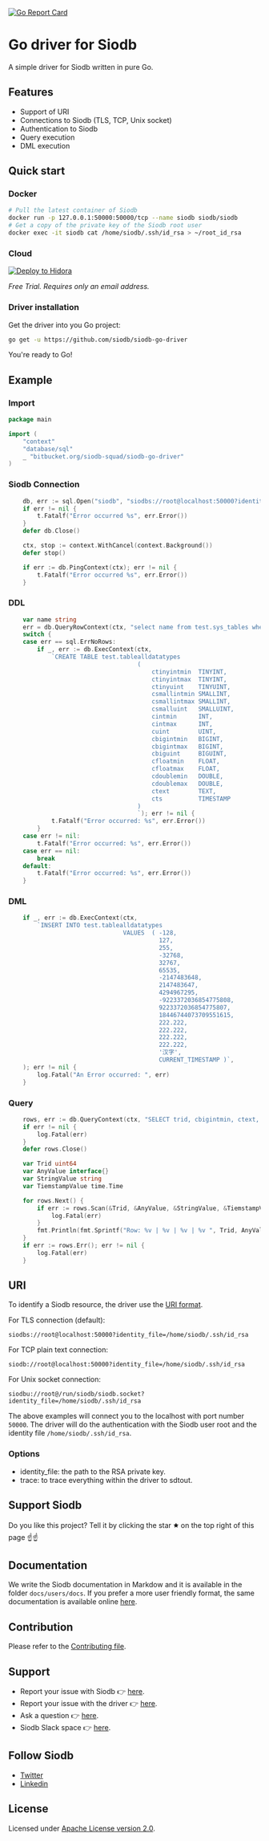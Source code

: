 [![Go Report Card](https://goreportcard.com/badge/github.com/siodb/siodb-go-driver)](https://goreportcard.com/report/github.com/siodb/siodb-go-driver)

# Go driver for Siodb

A simple driver for Siodb written in pure Go.

## Features

- Support of URI
- Connections to Siodb (TLS, TCP, Unix socket)
- Authentication to Siodb
- Query execution
- DML execution

## Quick start

### Docker

```bash
# Pull the latest container of Siodb
docker run -p 127.0.0.1:50000:50000/tcp --name siodb siodb/siodb
# Get a copy of the private key of the Siodb root user
docker exec -it siodb cat /home/siodb/.ssh/id_rsa > ~/root_id_rsa
```

### Cloud

[![Deploy to Hidora](https://raw.githubusercontent.com/siodb/siodb-jelastic/master/images/deploy-to-hidora.png)](https://siodb.hidora.com)

*Free Trial. Requires only an email address.*

### Driver installation

Get the driver into you Go project:

```bash
go get -u https://github.com/siodb/siodb-go-driver
```

You're ready to Go!

## Example

### Import

```go
package main

import (
    "context"
    "database/sql"
    _ "bitbucket.org/siodb-squad/siodb-go-driver"
)
```

### Siodb Connection

```go
    db, err := sql.Open("siodb", "siodbs://root@localhost:50000?identity_file=/home/nico/root_id_rsa")
    if err != nil {
        t.Fatalf("Error occurred %s", err.Error())
    }
    defer db.Close()

    ctx, stop := context.WithCancel(context.Background())
    defer stop()

    if err := db.PingContext(ctx); err != nil {
        t.Fatalf("Error occurred %s", err.Error())
    }
```

### DDL

```go
    var name string
    err = db.QueryRowContext(ctx, "select name from test.sys_tables where name = 'TABLEALLDATATYPES'").Scan(&name)
    switch {
    case err == sql.ErrNoRows:
        if _, err := db.ExecContext(ctx,
            `CREATE TABLE test.tablealldatatypes
                                    (
                                        ctinyintmin  TINYINT,
                                        ctinyintmax  TINYINT,
                                        ctinyuint    TINYUINT,
                                        csmallintmin SMALLINT,
                                        csmallintmax SMALLINT,
                                        csmalluint   SMALLUINT,
                                        cintmin      INT,
                                        cintmax      INT,
                                        cuint        UINT,
                                        cbigintmin   BIGINT,
                                        cbigintmax   BIGINT,
                                        cbiguint     BIGUINT,
                                        cfloatmin    FLOAT,
                                        cfloatmax    FLOAT,
                                        cdoublemin   DOUBLE,
                                        cdoublemax   DOUBLE,
                                        ctext        TEXT,
                                        cts          TIMESTAMP
                                    )
                                    `); err != nil {
            t.Fatalf("Error occurred: %s", err.Error())
        }
    case err != nil:
        t.Fatalf("Error occurred: %s", err.Error())
    case err == nil:
        break
    default:
        t.Fatalf("Error occurred: %s", err.Error())
    }
```

### DML

```go
    if _, err := db.ExecContext(ctx,
        `INSERT INTO test.tablealldatatypes
                                VALUES  ( -128,
                                          127,
                                          255,
                                          -32768,
                                          32767,
                                          65535,
                                          -2147483648,
                                          2147483647,
                                          4294967295,
                                          -9223372036854775808,
                                          9223372036854775807,
                                          18446744073709551615,
                                          222.222,
                                          222.222,
                                          222.222,
                                          222.222,
                                          '汉字',
                                          CURRENT_TIMESTAMP )`,
    ); err != nil {
        log.Fatal("An Error occurred: ", err)
    }
```

### Query

```go
    rows, err := db.QueryContext(ctx, "SELECT trid, cbigintmin, ctext, cts FROM test.tablealldatatypes")
    if err != nil {
        log.Fatal(err)
    }
    defer rows.Close()

    var Trid uint64
    var AnyValue interface{}
    var StringValue string
    var TiemstampValue time.Time

    for rows.Next() {
        if err := rows.Scan(&Trid, &AnyValue, &StringValue, &TiemstampValue); err != nil {
            log.Fatal(err)
        }
        fmt.Println(fmt.Sprintf("Row: %v | %v | %v | %v ", Trid, AnyValue, StringValue, TiemstampValue))
    }
    if err := rows.Err(); err != nil {
        log.Fatal(err)
    }
```

## URI

To identify a Siodb resource, the driver use the
[URI format](https://en.wikipedia.org/wiki/Uniform_Resource_Identifier).

For TLS connection (default):

```golang
siodbs://root@localhost:50000?identity_file=/home/siodb/.ssh/id_rsa
```

For TCP plain text connection:

```golang
siodb://root@localhost:50000?identity_file=/home/siodb/.ssh/id_rsa
```

For Unix socket connection:

```golang
siodbu://root@/run/siodb/siodb.socket?identity_file=/home/siodb/.ssh/id_rsa
```

The above examples will connect you to the localhost with port number `50000`.
The driver will do the authentication with the Siodb user root and the identity file `/home/siodb/.ssh/id_rsa`.

### Options

- identity_file: the path to the RSA private key.
- trace: to trace everything within the driver to sdtout.

## Support Siodb

Do you like this project? Tell it by clicking the star 🟊 on the top right of this page ☝☝

## Documentation

We write the Siodb documentation in Markdow and it is available in the folder `docs/users/docs`.
If you prefer a more user friendly format, the same documentation is
available online [here]( https://docs.siodb.io).

## Contribution

Please refer to the [Contributing file](CONTRIBUTING.md).

## Support

- Report your issue with Siodb 👉 [here](https://github.com/siodb/siodb/issues/new).
- Report your issue with the driver 👉 [here](https://github.com/siodb/siodb-go-driver/issues/new).
- Ask a question 👉 [here](https://stackoverflow.com/questions/tagged/siodb).
- Siodb Slack space 👉 [here](https://join.slack.com/t/siodb-squad/shared_invite/zt-e766wbf9-IfH9WiGlUpmRYlwCI_28ng).

## Follow Siodb

- [Twitter](https://twitter.com/Sio_db)
- [Linkedin](https://www.linkedin.com/company/siodb)

## License

Licensed under [Apache License version 2.0](https://www.apache.org/licenses/LICENSE-2.0).
